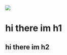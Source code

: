 <!DOCTYPE HTML>
<html>
<head>
<title>a1 html code testing h numbers
</title>
</head>
<body>
<img src="https://upload.wikimedia.org/wikipedia/en/thumb/2/2d/A1_Telekom_Austria_logo.svg/1200px-A1_Telekom_Austria_logo.svg.png">
<h1>hi there im h1</h1>
<h2>hi there im h2</h2>
</body>
</html>
